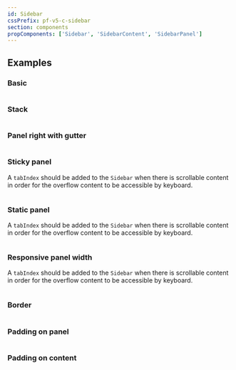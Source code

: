 ```yaml
---
id: Sidebar
cssPrefix: pf-v5-c-sidebar
section: components
propComponents: ['Sidebar', 'SidebarContent', 'SidebarPanel']
---
```


## Examples
### Basic
```ts file="./SidebarBasic.tsx"
```

### Stack
```ts file="./SidebarStack.tsx"
```

### Panel right with gutter
```ts file="./SidebarPanelRightGutter.tsx"
```

### Sticky panel
A `tabIndex` should be added to the `Sidebar` when there is scrollable content in order for the  overflow content to be accessible by keyboard.
```ts file="./SidebarStickyPanel.tsx"
```

### Static panel
A `tabIndex` should be added to the `Sidebar` when there is scrollable content in order for the  overflow content to be accessible by keyboard.
```ts file="./SidebarStaticPanel.tsx"
```

### Responsive panel width
A `tabIndex` should be added to the `Sidebar` when there is scrollable content in order for the  overflow content to be accessible by keyboard.
```ts file="./SidebarResponsivePanel.tsx"
```

### Border
```ts file="./SidebarBorder.tsx"
```

### Padding on panel
```ts file="./SidebarPaddingPanel.tsx"
```

### Padding on content
```ts file="./SidebarPaddingContent.tsx"
```